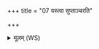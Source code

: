 +++
title = "07 यस्त्वा सुप्ताञ्चरति"

+++
<details><summary>मूलम् (WS)</summary>

यस्त्वा सुप्ताञ्चरति यश्च दिप्सति जाग्रतीम् ।  
छायामिव प्र तान् सूर्यः परिक्रामन्ननीनशत् ॥ ७ ॥
</details>